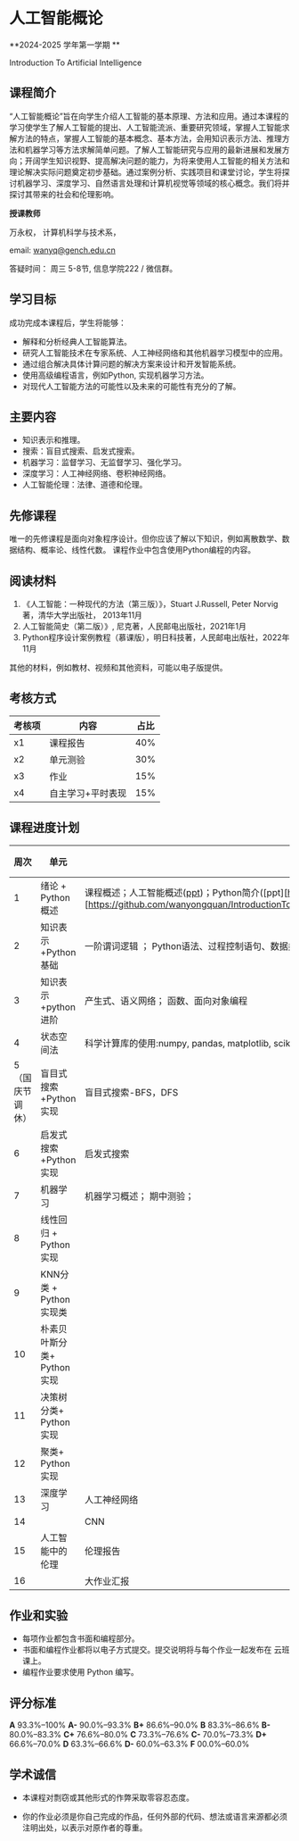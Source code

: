 # 人工智能概论

**2024-2025 学年第一学期 **

 Introduction To Artificial Intelligence 



## 课程简介

“人工智能概论”旨在向学生介绍人工智能的基本原理、方法和应用。通过本课程的学习使学生了解人工智能的提出、人工智能流派、重要研究领域，掌握人工智能求解方法的特点，掌握人工智能的基本概念、基本方法，会用知识表示方法、推理方法和机器学习等方法求解简单问题。了解人工智能研究与应用的最新进展和发展方向；开阔学生知识视野、提高解决问题的能力，为将来使用人工智能的相关方法和理论解决实际问题奠定初步基础。通过案例分析、实践项目和课堂讨论，学生将探讨机器学习、深度学习、自然语言处理和计算机视觉等领域的核心概念。我们将并探讨其带来的社会和伦理影响。



**授课教师**

万永权， 计算机科学与技术系，

email: wanyq@gench.edu.cn

答疑时间： 周三 5-8节, 信息学院222 / 微信群。 

## 学习目标

成功完成本课程后，学生将能够：

-   解释和分析经典人工智能算法。
-   研究人工智能技术在专家系统、人工神经网络和其他机器学习模型中的应用。
-   通过组合解决具体计算问题的解决方案来设计和开发智能系统。
-   使用高级编程语言，例如Python, 实现机器学习方法。
-   对现代人工智能方法的可能性以及未来的可能性有充分的了解。

## 主要内容

-   知识表示和推理。
-   搜索：盲目式搜索、启发式搜索。 
-   机器学习：监督学习、无监督学习、强化学习。
-   深度学习：人工神经网络、卷积神经网络。
-   人工智能伦理：法律、道德和伦理。

## 先修课程

唯一的先修课程是面向对象程序设计。但你应该了解以下知识，例如离散数学、数据结构、概率论、线性代数。 课程作业中包含使用Python编程的内容。

## 阅读材料

1.   《人工智能：一种现代的方法（第三版）》，Stuart J.Russell, Peter Norvig著，清华大学出版社， 2013年11月
2.   人工智能简史（第二版）》, 尼克著，人民邮电出版社，2021年1月   
3.   Python程序设计案例教程（慕课版），明日科技著，人民邮电出版社，2022年11月  

其他的材料，例如教材、视频和其他资料，可能以电子版提供。 



## 考核方式

| 考核项 | 内容              | 占比 |
| ------ | ----------------- | ---- |
| x1     | 课程报告          | 40%  |
| x2     | 单元测验          | 30%  |
| x3     | 作业              | 15%  |
| x4     | 自主学习+平时表现 | 15%  |



## 课程进度计划

| 周次            | 单元                       | 主题                                                     | 教材章节 | 作业发布 | 作业截止 |
| --------------- | -------------------------- | -------------------------------------------------------- | -------- | -------- | -------- |
| 1               | 绪论 + Python概述          | 课程概述；人工智能概述([ppt](https://github.com/wanyongquan/IntroductionToAI/blob/main/lecture01/lecture01-%20%E7%BB%AA%E8%AE%BA.pdf))；Python简介([ppt][https://github.com/wanyongquan/IntroductionToAI/blob/main/lecture01/lecture01-Python%E5%BC%80%E5%8F%91%E7%8E%AF%E5%A2%83%E5%AE%89%E8%A3%85.pdf])； [人工智能免费在线学习资源][https://github.com/wanyongquan/IntroductionToAI/blob/main/lecture01/%E4%BA%BA%E5%B7%A5%E6%99%BA%E8%83%BD%E7%9A%84%E5%85%8D%E8%B4%B9%E5%9C%A8%E7%BA%BF%E5%AD%A6%E4%B9%A0%E8%B5%84%E6%BA%90.md]                     | ch1      | proj0    |          |
| 2               | 知识表示+Python基础        | 一阶谓词逻辑 ； Python语法、过程控制语句、数据类型、     | 2.1-2.2  |          |          |
| 3               | 知识表示+python进阶        | 产生式、语义网络； 函数、面向对象编程                    | 2.3-2.5  |          | proj0    |
| 4               | 状态空间法                 | 科学计算库的使用:numpy, pandas, matplotlib, scikit-learn | 3,1      |          |          |
| 5（国庆节调休） | 盲目式搜索+Python实现      | 盲目式搜索-BFS，DFS                                      | 3.2      | proj1    |          |
| 6               | 启发式搜索+Python实现      | 启发式搜索                                               | 3.3      |          |          |
| 7               | 机器学习                   | 机器学习概述； 期中测验；                                | 5.1-5.2  |          | proj1    |
| 8               | 线性回归 + Python实现      |                                                          | 5.4.3    | proj2    |          |
| 9               | KNN分类 + Python实现类     |                                                          | 5.4.1    |          |          |
| 10              | 朴素贝叶斯分类+ Python实现 |                                                          | 5.4.1    |          | proj2    |
| 11              | 决策树分类+ Python实现     |                                                          | 5.4.1    | proj3    |          |
| 12              | 聚类+ Python实现           |                                                          | 5.4.2    |          |          |
| 13              | 深度学习                   | 人工神经网络                                             | ch 6     |          | proj3    |
| 14              |                            | CNN                                                      | ch 7     |          |          |
| 15              | 人工智能中的伦理           | 伦理报告                                                 | /        |          |          |
| 16              |                            | 大作业汇报                                               | /        |          |          |

## 作业和实验

-   每项作业都包含书面和编程部分。
-   书面和编程作业都将以电子方式提交。提交说明将与每个作业一起发布在 云班课上。
-   编程作业要求使用 Python 编写。

## 评分标准

 **A** 93.3%–100% **A-** 90.0%–93.3% **B+** 86.6%–90.0% **B** 83.3%–86.6% **B-** 80.0%–83.3% **C+** 76.6%–80.0% **C** 73.3%–76.6% **C-** 70.0%–73.3% **D+** 66.6%–70.0% **D** 63.3%–66.6% **D-** 60.0%–63.3% **F** 00.0%–60.0% 

## 学术诚信

-   本课程对剽窃或其他形式的作弊采取零容忍态度。

-   你的作业必须是你自己完成的作品，任何外部的代码、想法或语言来源都必须注明出处，以表示对原作者的尊重。


